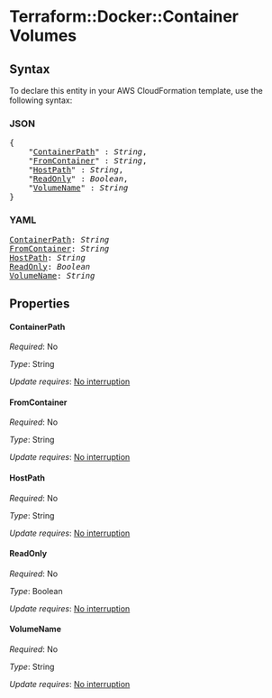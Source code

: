 # Terraform::Docker::Container Volumes

## Syntax

To declare this entity in your AWS CloudFormation template, use the following syntax:

### JSON

<pre>
{
    "<a href="#containerpath" title="ContainerPath">ContainerPath</a>" : <i>String</i>,
    "<a href="#fromcontainer" title="FromContainer">FromContainer</a>" : <i>String</i>,
    "<a href="#hostpath" title="HostPath">HostPath</a>" : <i>String</i>,
    "<a href="#readonly" title="ReadOnly">ReadOnly</a>" : <i>Boolean</i>,
    "<a href="#volumename" title="VolumeName">VolumeName</a>" : <i>String</i>
}
</pre>

### YAML

<pre>
<a href="#containerpath" title="ContainerPath">ContainerPath</a>: <i>String</i>
<a href="#fromcontainer" title="FromContainer">FromContainer</a>: <i>String</i>
<a href="#hostpath" title="HostPath">HostPath</a>: <i>String</i>
<a href="#readonly" title="ReadOnly">ReadOnly</a>: <i>Boolean</i>
<a href="#volumename" title="VolumeName">VolumeName</a>: <i>String</i>
</pre>

## Properties

#### ContainerPath

_Required_: No

_Type_: String

_Update requires_: [No interruption](https://docs.aws.amazon.com/AWSCloudFormation/latest/UserGuide/using-cfn-updating-stacks-update-behaviors.html#update-no-interrupt)

#### FromContainer

_Required_: No

_Type_: String

_Update requires_: [No interruption](https://docs.aws.amazon.com/AWSCloudFormation/latest/UserGuide/using-cfn-updating-stacks-update-behaviors.html#update-no-interrupt)

#### HostPath

_Required_: No

_Type_: String

_Update requires_: [No interruption](https://docs.aws.amazon.com/AWSCloudFormation/latest/UserGuide/using-cfn-updating-stacks-update-behaviors.html#update-no-interrupt)

#### ReadOnly

_Required_: No

_Type_: Boolean

_Update requires_: [No interruption](https://docs.aws.amazon.com/AWSCloudFormation/latest/UserGuide/using-cfn-updating-stacks-update-behaviors.html#update-no-interrupt)

#### VolumeName

_Required_: No

_Type_: String

_Update requires_: [No interruption](https://docs.aws.amazon.com/AWSCloudFormation/latest/UserGuide/using-cfn-updating-stacks-update-behaviors.html#update-no-interrupt)

